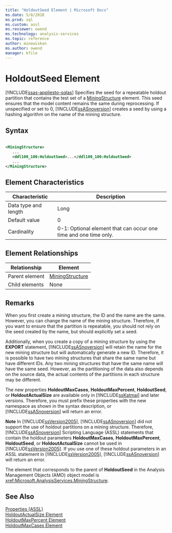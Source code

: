```yaml
---
title: "HoldoutSeed Element | Microsoft Docs"
ms.date: 5/8/2018
ms.prod: sql
ms.custom: assl
ms.reviewer: owend
ms.technology: analysis-services
ms.topic: reference
author: minewiskan
ms.author: owend
manager: kfile
---
```

# HoldoutSeed Element
[!INCLUDE[ssas-appliesto-sqlas](../../../includes/ssas-appliesto-sqlas.md)]
  Specifies the seed for a repeatable holdout partition that contains the test set of a [MiningStructure](../../../analysis-services/scripting/objects/miningstructure-element-assl.md) element. This seed ensures that the model content remains the same during reprocessing. If unspecified or set to 0, [!INCLUDE[ssASnoversion](../../../includes/ssasnoversion-md.md)] creates a seed by using a hashing algorithm on the name of the mining structure.  
  
## Syntax  
  
```xml  
  
<MiningStructure>  
   ...  
   <ddl100_100:HoldoutSeed>...</ddl100_100:HoldoutSeed>  
   ...  
</MiningStructure>  
```  
  
## Element Characteristics  
  
|Characteristic|Description|  
|--------------------|-----------------|  
|Data type and length|Long|  
|Default value|0|  
|Cardinality|0-1: Optional element that can occur one time and one time only.|  
  
## Element Relationships  
  
|Relationship|Element|  
|------------------|-------------|  
|Parent element|[MiningStructure](../../../analysis-services/scripting/objects/miningstructure-element-assl.md)|  
|Child elements|None|  
  
## Remarks  
 When you first create a mining structure, the ID and the name are the same. However, you can change the name of the mining structure. Therefore, if you want to ensure that the partition is repeatable, you should not rely on the seed created by the name, but should explicitly set a seed.  
  
 Additionally, when you create a copy of a mining structure by using the **EXPORT** statement, [!INCLUDE[ssASnoversion](../../../includes/ssasnoversion-md.md)] will retain the name for the new mining structure but will automatically generate a new ID. Therefore, it is possible to have two mining structures that share the same name but have different IDs. Any two mining structures that have the same name will have the same seed. However, as the partitioning of the data also depends on the source data, the actual contents of the partitions in each structure may be different.  
  
 The new properties **HoldoutMaxCases**, **HoldoutMaxPercent**, **HoldoutSeed**, or **HoldoutActualSize** are available only in [!INCLUDE[ssKatmai](../../../includes/sskatmai-md.md)] and later versions. Therefore, you must prefix these properties with the new namespace as shown in the syntax description, or [!INCLUDE[ssASnoversion](../../../includes/ssasnoversion-md.md)] will return an error.  
  
 **Note** In [!INCLUDE[ssVersion2005](../../../includes/ssversion2005-md.md)], [!INCLUDE[ssASnoversion](../../../includes/ssasnoversion-md.md)] did not support the use of holdout partitions on a mining structure. Therefore, [!INCLUDE[ssASnoversion](../../../includes/ssasnoversion-md.md)] Scripting Language (ASSL) statements that contain the holdout parameters **HoldoutMaxCases**, **HoldoutMaxPercent**, **HoldoutSeed**, or **HoldoutActualSize** cannot be used in [!INCLUDE[ssVersion2005](../../../includes/ssversion2005-md.md)]. If you use one of these holdout parameters in an ASSL statement in [!INCLUDE[ssVersion2005](../../../includes/ssversion2005-md.md)], [!INCLUDE[ssASnoversion](../../../includes/ssasnoversion-md.md)] will return an error.  
  
 The element that corresponds to the parent of **HoldoutSeed** in the Analysis Management Objects (AMO) object model is <xref:Microsoft.AnalysisServices.MiningStructure>.  
  
## See Also  
 [Properties &#40;ASSL&#41;](../../../analysis-services/scripting/properties/properties-assl.md)   
 [HoldoutActualSize Element](../../../analysis-services/scripting/properties/holdoutactualsize-element.md)   
 [HoldoutMaxPercent Element](../../../analysis-services/scripting/properties/holdoutmaxpercent-element.md)   
 [HoldoutMaxCases Element](../../../analysis-services/scripting/properties/holdoutmaxcases-element.md)  
  
  
